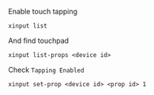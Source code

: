 Enable touch tapping
```
xinput list
```
And find touchpad
```
xinput list-props <device id>
```
Check `Tapping Enabled`
```
xinput set-prop <device id> <prop id> 1
```
